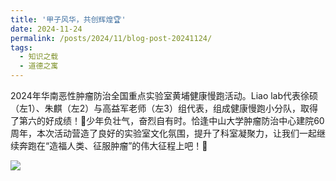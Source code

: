 ```yaml
---
title: '甲子风华，共创辉煌🏆'
date: 2024-11-24
permalink: /posts/2024/11/blog-post-20241124/
tags:
  - 知识之载
  - 道德之寓
---
```


 2024年华南恶性肿瘤防治全国重点实验室黄埔健康慢跑活动。Liao lab代表徐硕（左1）、朱麒（左2）与高益军老师（左3）组代表，组成健康慢跑小分队，取得了第六的好成绩！🏅少年负壮气，奋烈自有时。恰逢中山大学肿瘤防治中心建院60周年，本次活动营造了良好的实验室文化氛围，提升了科室凝聚力，让我们一起继续奔跑在“造福人类、征服肿瘤”的伟大征程上吧！💞

![](/images/posts/20241213221906.jpg)

